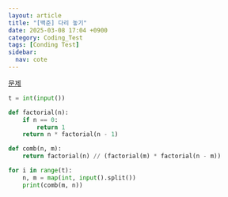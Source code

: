 ```yaml
---
layout: article
title: "[백준] 다리 놓기"
date: 2025-03-08 17:04 +0900
category: Coding_Test
tags: [Conding Test]
sidebar:
  nav: cote
---
```

[문제](https://www.acmicpc.net/problem/1010)
```python
t = int(input())

def factorial(n):
    if n == 0:
        return 1
    return n * factorial(n - 1)

def comb(n, m):
    return factorial(n) // (factorial(m) * factorial(n - m))

for i in range(t):
    n, m = map(int, input().split())
    print(comb(m, n))
```